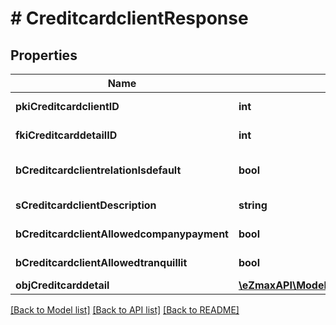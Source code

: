 # # CreditcardclientResponse

## Properties

Name | Type | Description | Notes
------------ | ------------- | ------------- | -------------
**pkiCreditcardclientID** | **int** | The unique ID of the Creditcardclient |
**fkiCreditcarddetailID** | **int** | The unique ID of the Creditcarddetail |
**bCreditcardclientrelationIsdefault** | **bool** | Whether if it&#39;s the creditcardclient is the default one |
**sCreditcardclientDescription** | **string** | The description of the Creditcardclient |
**bCreditcardclientAllowedcompanypayment** | **bool** | Whether if it&#39;s an allowedagencypayment |
**bCreditcardclientAllowedtranquillit** | **bool** | Whether if it&#39;s an allowedtranquillit |
**objCreditcarddetail** | [**\eZmaxAPI\Model\CreditcarddetailResponseCompound**](CreditcarddetailResponseCompound.md) |  |

[[Back to Model list]](../../README.md#models) [[Back to API list]](../../README.md#endpoints) [[Back to README]](../../README.md)
